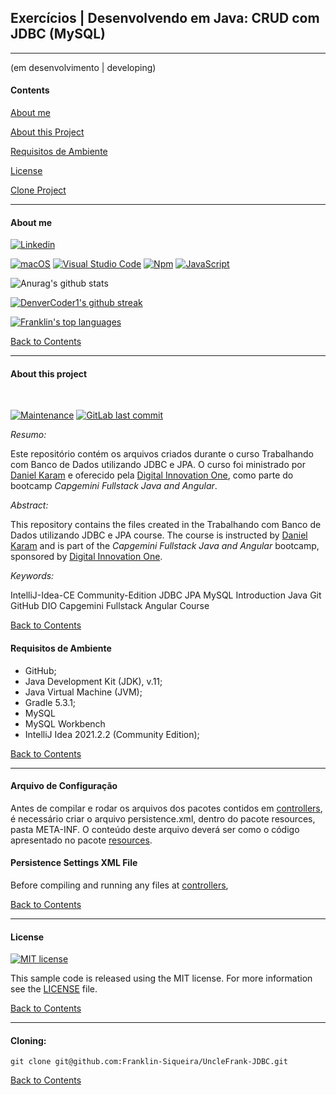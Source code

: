 ## Exercícios | Desenvolvendo em Java: CRUD com JDBC (MySQL)

---

(em desenvolvimento | developing)


#### Contents

[About me](#about-me)

[About this Project](#about-this-project)

[Requisitos de Ambiente](#requisitos-de-ambiente)

[License](#license)

[Clone Project](#cloning)


---
#### **About me**

[![Linkedin](https://i.stack.imgur.com/gVE0j.png)](https://www.linkedin.com/in/franklin-c-siqueira)


[![macOS](https://svgshare.com/i/ZjP.svg)](https://svgshare.com/i/ZjP.svg) [![Visual Studio Code](https://img.shields.io/badge/--007ACC?logo=visual%20studio%20code&logoColor=ffffff)](https://code.visualstudio.com/)  [![Npm](https://badgen.net/badge/icon/npm?icon=npm&label)](https://npmjs.com/)
[![JavaScript](https://img.shields.io/badge/--F7DF1E?logo=javascript&logoColor=000)](https://www.javascript.com/)

![Anurag's github stats](https://github-readme-stats.vercel.app/api?username=Franklin-Siqueira&theme=blue-green)

[![DenverCoder1's github streak](https://github-readme-streak-stats.herokuapp.com/?user=Franklin-Siqueira&theme=blue-green)](https://github.com/DenverCoder1/github-readme-streak-stats)

[![Franklin's top languages](https://github-readme-stats.vercel.app/api/top-langs/?username=Franklin-Siqueira&theme=blue-green)](https://github.com/anuraghazra/github-readme-stats)

[Back to Contents](#contents)

---

#### **About this project**
<br/>

[![Maintenance](https://img.shields.io/badge/Maintained%3F-yes-green.svg)](https://github.com/Franklin-Siqueira/UncleFrank-JDBC/graphs/commit-activity) [![GitLab last commit](https://badgen.net/github/last-commit/Franklin-Siqueira/UncleFrank-JDBC/)](https://github.com/Franklin-Siqueira/UncleFrank-JDBC/-/commits)

*_Resumo:_*

Este repositório contém os arquivos criados durante o curso Trabalhando com Banco de Dados utilizando JDBC e JPA. O curso foi ministrado por [Daniel Karam](https://github.com/danielkv7) e oferecido pela [Digital Innovation One](https://digitalinnovation.one/sign-in), como parte do bootcamp *_Capgemini Fullstack Java and Angular_*.

*_Abstract:_*

This repository contains the files created in the Trabalhando com Banco de Dados utilizando JDBC e JPA course. The course is instructed by [Daniel Karam](https://github.com/danielkv7) and is part of the *_Capgemini Fullstack Java and Angular_* bootcamp, sponsored by [Digital Innovation One](https://digitalinnovation.one/sign-in).

*_Keywords:_*

IntelliJ-Idea-CE Community-Edition JDBC JPA MySQL Introduction Java Git GitHub DIO Capgemini Fullstack Angular Course

[Back to Contents](#contents)

#### Requisitos de Ambiente

- GitHub;
- Java Development Kit (JDK), v.11;
- Java Virtual Machine (JVM);
- Gradle 5.3.1;
- MySQL
- MySQL Workbench
- IntelliJ Idea 2021.2.2 (Community Edition);

[Back to Contents](#contents)

---
#### Arquivo de Configuração

Antes de compilar e rodar os arquivos dos pacotes contidos em [controllers](https://github.com/Franklin-Siqueira/UncleFrank-JDBC/tree/master/src/main/java/controllers),
é necessário criar o arquivo persistence.xml, dentro do pacote resources, pasta META-INF. O conteúdo deste arquivo deverá ser como o código apresentado no pacote [resources](https://github.com/Franklin-Siqueira/UncleFrank-JDBC/tree/master/src/main/resources).

#### Persistence Settings XML File

Before compiling and running any files at [controllers](https://github.com/Franklin-Siqueira/UncleFrank-JDBC/tree/master/src/main/java/controllers),


[Back to Contents](#contents)

---
#### **License**

[![MIT license](https://img.shields.io/badge/License-MIT-blue.svg)](../master/LICENSE.md)


This sample code is released using the MIT license. For more information see the [LICENSE](../master/LICENSE.md) file.

[Back to Contents](#contents)

---
#### Cloning:

```shell
git clone git@github.com:Franklin-Siqueira/UncleFrank-JDBC.git
```

[Back to Contents](#contents)

[repoLicense]:https://github.com/Franklin-Siqueira/UncleFrank-JDBC/blob/master/LICENSE.md
[repoName]: https://github.com/Franklin-Siqueira/UncleFrank-JDBC/blob/master/LICENSE.md
[repoNameShort]: https://github.com/Franklin-Siqueira/UncleFrank-JDBC